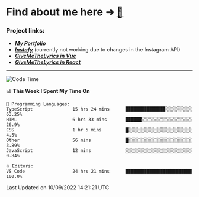 # Find about me here ➜ [🧑](https://pauabella.dev)

### Project links:
- ***[My Portfolio](https://pauabella.dev)***
- ***[Instafy](https://instafy.me)*** (currently not working due to changes in the Instagram API)
- ***[GiveMeTheLyrics in Vue](https://lyrics.pauabella.dev)***
- ***[GiveMeTheLyrics in React](https://pauabella.dev/GiveMeTheLyrics)***

---
<!--START_SECTION:waka-->
![Code Time](http://img.shields.io/badge/Code%20Time-1%2C426%20hrs%2055%20mins-blue)

📊 **This Week I Spent My Time On** 

```text
💬 Programming Languages: 
TypeScript               15 hrs 24 mins      ███████████████░░░░░░░░░░   63.25% 
HTML                     6 hrs 33 mins       ██████░░░░░░░░░░░░░░░░░░░   26.9% 
CSS                      1 hr 5 mins         █░░░░░░░░░░░░░░░░░░░░░░░░   4.5% 
Other                    56 mins             █░░░░░░░░░░░░░░░░░░░░░░░░   3.89% 
JavaScript               12 mins             ░░░░░░░░░░░░░░░░░░░░░░░░░   0.84%

🔥 Editors: 
VS Code                  24 hrs 21 mins      █████████████████████████   100.0%

```


 Last Updated on 10/09/2022 14:21:21 UTC
<!--END_SECTION:waka-->
